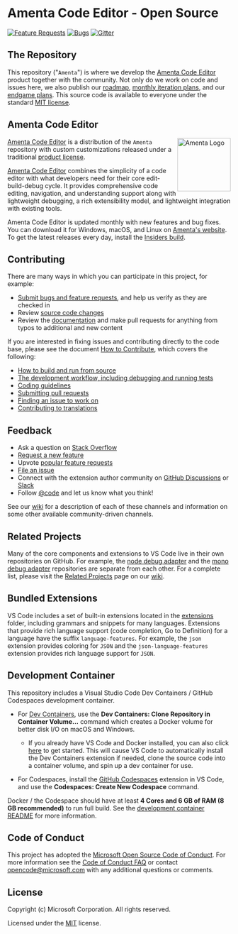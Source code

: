 # Amenta Code Editor - Open Source

[![Feature Requests](https://img.shields.io/github/issues/yourusername/amenta/feature-request.svg)](https://github.com/yourusername/amenta/issues?q=is%3Aopen+is%3Aissue+label%3Afeature-request+sort%3Areactions-%2B1-desc)
[![Bugs](https://img.shields.io/github/issues/yourusername/amenta/bug.svg)](https://github.com/yourusername/amenta/issues?utf8=✓&q=is%3Aissue+is%3Aopen+label%3Abug)
[![Gitter](https://img.shields.io/badge/chat-on%20gitter-yellow.svg)](https://gitter.im/yourusername/amenta)

## The Repository

This repository ("`Amenta`") is where we develop the [Amenta Code Editor](https://amenta.dev) product together with the community. Not only do we work on code and issues here, we also publish our [roadmap](https://github.com/yourusername/amenta/wiki/Roadmap), [monthly iteration plans](https://github.com/yourusername/amenta/wiki/Iteration-Plans), and our [endgame plans](https://github.com/yourusername/amenta/wiki/Development-Process#inside-an-iteration). This source code is available to everyone under the standard [MIT license](https://github.com/yourusername/amenta/blob/main/LICENSE.txt).

## Amenta Code Editor

<img align="right" src="https://raw.githubusercontent.com/yourusername/amenta/main/resources/linux/code.png" alt="Amenta Logo" width="120">

[Amenta Code Editor](https://amenta.dev) is a distribution of the `Amenta` repository with custom customizations released under a traditional [product license](https://amenta.dev/license/).

[Amenta Code Editor](https://amenta.dev) combines the simplicity of a code editor with what developers need for their core edit-build-debug cycle. It provides comprehensive code editing, navigation, and understanding support along with lightweight debugging, a rich extensibility model, and lightweight integration with existing tools.

Amenta Code Editor is updated monthly with new features and bug fixes. You can download it for Windows, macOS, and Linux on [Amenta's website](https://amenta.dev/Download). To get the latest releases every day, install the [Insiders build](https://amenta.dev/insiders).

## Contributing

There are many ways in which you can participate in this project, for example:

* [Submit bugs and feature requests](https://github.com/yourusername/amenta/issues), and help us verify as they are checked in
* Review [source code changes](https://github.com/yourusername/amenta/pulls)
* Review the [documentation](https://github.com/yourusername/amenta-docs) and make pull requests for anything from typos to additional and new content

If you are interested in fixing issues and contributing directly to the code base,
please see the document [How to Contribute](https://github.com/yourusername/amenta/wiki/How-to-Contribute), which covers the following:

* [How to build and run from source](https://github.com/yourusername/amenta/wiki/How-to-Contribute)
* [The development workflow, including debugging and running tests](https://github.com/yourusername/amenta/wiki/How-to-Contribute#debugging)
* [Coding guidelines](https://github.com/yourusername/amenta/wiki/Coding-Guidelines)
* [Submitting pull requests](https://github.com/yourusername/amenta/wiki/How-to-Contribute#pull-requests)
* [Finding an issue to work on](https://github.com/yourusername/amenta/wiki/How-to-Contribute#where-to-contribute)
* [Contributing to translations](https://aka.ms/vscodeloc)

## Feedback

* Ask a question on [Stack Overflow](https://stackoverflow.com/questions/tagged/vscode)
* [Request a new feature](CONTRIBUTING.md)
* Upvote [popular feature requests](https://github.com/yourusername/amenta/issues?q=is%3Aopen+is%3Aissue+label%3Afeature-request+sort%3Areactions-%2B1-desc)
* [File an issue](https://github.com/yourusername/amenta/issues)
* Connect with the extension author community on [GitHub Discussions](https://github.com/yourusername/amenta-discussions/discussions) or [Slack](https://aka.ms/vscode-dev-community)
* Follow [@code](https://twitter.com/code) and let us know what you think!

See our [wiki](https://github.com/yourusername/amenta/wiki/Feedback-Channels) for a description of each of these channels and information on some other available community-driven channels.

## Related Projects

Many of the core components and extensions to VS Code live in their own repositories on GitHub. For example, the [node debug adapter](https://github.com/microsoft/vscode-node-debug) and the [mono debug adapter](https://github.com/microsoft/vscode-mono-debug) repositories are separate from each other. For a complete list, please visit the [Related Projects](https://github.com/yourusername/amenta/wiki/Related-Projects) page on our [wiki](https://github.com/yourusername/amenta/wiki).

## Bundled Extensions

VS Code includes a set of built-in extensions located in the [extensions](extensions) folder, including grammars and snippets for many languages. Extensions that provide rich language support (code completion, Go to Definition) for a language have the suffix `language-features`. For example, the `json` extension provides coloring for `JSON` and the `json-language-features` extension provides rich language support for `JSON`.

## Development Container

This repository includes a Visual Studio Code Dev Containers / GitHub Codespaces development container.

* For [Dev Containers](https://aka.ms/vscode-remote/download/containers), use the **Dev Containers: Clone Repository in Container Volume...** command which creates a Docker volume for better disk I/O on macOS and Windows.
  * If you already have VS Code and Docker installed, you can also click [here](https://vscode.dev/redirect?url=vscode://ms-vscode-remote.remote-containers/cloneInVolume?url=https://github.com/yourusername/amenta) to get started. This will cause VS Code to automatically install the Dev Containers extension if needed, clone the source code into a container volume, and spin up a dev container for use.

* For Codespaces, install the [GitHub Codespaces](https://marketplace.visualstudio.com/items?itemName=GitHub.codespaces) extension in VS Code, and use the **Codespaces: Create New Codespace** command.

Docker / the Codespace should have at least **4 Cores and 6 GB of RAM (8 GB recommended)** to run full build. See the [development container README](.devcontainer/README.md) for more information.

## Code of Conduct

This project has adopted the [Microsoft Open Source Code of Conduct](https://opensource.microsoft.com/codeofconduct/). For more information see the [Code of Conduct FAQ](https://opensource.microsoft.com/codeofconduct/faq/) or contact [opencode@microsoft.com](mailto:opencode@microsoft.com) with any additional questions or comments.

## License

Copyright (c) Microsoft Corporation. All rights reserved.

Licensed under the [MIT](LICENSE.txt) license.
